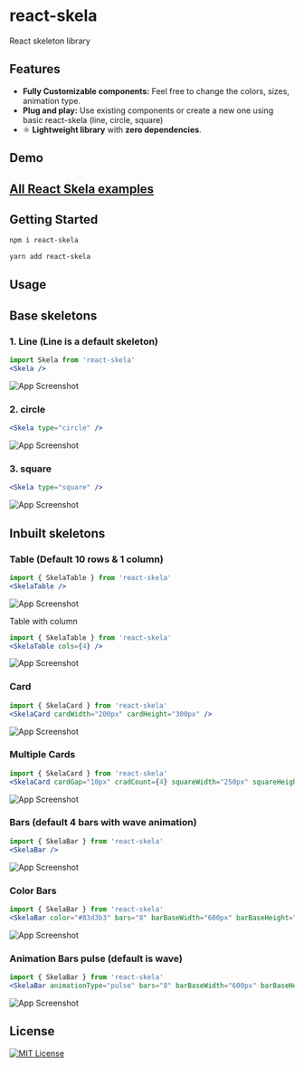 # react-skela
React skeleton library

## Features

- **Fully Customizable components:** Feel free to change the colors, sizes, animation type.
- **Plug and play:** Use existing components or create a new one using basic react-skela (line, circle, square)
- ⚛️ **Lightweight library** with **zero dependencies**.

## Demo
## [All React Skela examples](https://reactskela.netlify.app)


## Getting Started

```sh
npm i react-skela
```

```sh
yarn add react-skela
```

## Usage

## Base skeletons
### 1. Line (Line is a default skeleton)
```jsx
import Skela from 'react-skela'
<Skela />
```
![App Screenshot](https://i.postimg.cc/RZhHStHS/line.gif)

### 2. circle
```jsx
<Skela type="circle" />
```
![App Screenshot](https://i.postimg.cc/NfpXvDLC/circle.gif)

### 3. square
```jsx
<Skela type="square" />
```
![App Screenshot](https://i.postimg.cc/q78M4BjB/square.gif)


## Inbuilt skeletons 

### Table (Default 10 rows & 1 column)
```jsx
import { SkelaTable } from 'react-skela'
<SkelaTable />
```
![App Screenshot](https://i.postimg.cc/gkJ7WMNn/table-row-only.gif)

Table with column
```jsx
import { SkelaTable } from 'react-skela'
<SkelaTable cols={4} />
```
![App Screenshot](https://i.postimg.cc/rpdZrzvc/table-row-column.gif)


### Card
```jsx
import { SkelaCard } from 'react-skela'
<SkelaCard cardWidth="200px" cardHeight="300px" />
```
![App Screenshot](https://i.postimg.cc/JzZpQSpH/card-single.gif)

### Multiple Cards
```jsx
import { SkelaCard } from 'react-skela'
<SkelaCard cardGap="10px" cradCount={4} squareWidth="250px" squareHeight="250px" />
```
![App Screenshot](https://i.postimg.cc/3RKfN9C4/card-multiple.gif)


### Bars (default 4 bars with wave animation)
```jsx
import { SkelaBar } from 'react-skela'
<SkelaBar />
```
![App Screenshot](https://i.postimg.cc/tJBKpwK4/bar-default.gif)

### Color Bars
```jsx
import { SkelaBar } from 'react-skela'
<SkelaBar color="#83d3b3" bars="8" barBaseWidth="600px" barBaseHeight="400px" />
```
![App Screenshot](https://i.postimg.cc/tJR00pmc/bar-colred.gif)

### Animation Bars pulse (default is wave)
```jsx
import { SkelaBar } from 'react-skela'
<SkelaBar animationType="pulse" bars="8" barBaseWidth="600px" barBaseHeight="400px" />
```
![App Screenshot](https://i.postimg.cc/1RMhGV81/bar-pulse-animation.gif)


## License 
[![MIT License](https://img.shields.io/badge/License-MIT-green.svg)](https://choosealicense.com/licenses/mit/)